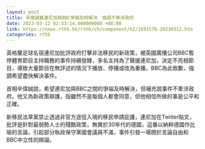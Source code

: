 ```yaml
---
layout: post
title: 辛偉誠冀連尼加與BBC爭端及時解決　強調不牽涉政府
date: 2023-03-12 02:53:14.000000000 +08:00
link: https://news.rthk.hk/rthk/ch/component/k2/1691576-20230312.htm
categories: rthk
---
```


英格蘭足球名宿連尼加批評政府打擊非法移民的新政策，被英國廣播公司BBC暫停體育節目主持職務的事件持續發酵，多名主持為了聲援連尼加，決定不亮相節目，導致大量節目在無評述的情況下播放、停播或改為重播，BBC為此致歉，強調希望盡快解決事件。

首相辛偉誠說，希望連尼加與BBC之間的爭端及時解決，但補充說事件不牽涉政府。他又為新政策辯護，指雖然不是每個人都會同意，但他相信所做的事是公平和正確。

新移民法草案禁止透過非官方途徑入境的移民申請庇護，連尼加在Twiiter貼文，批評是針對最弱勢人士的殘酷政策，無異於30年代的德國，這番以納粹德國作比喻的言論，引起部分執政保守黨國會議員不滿，事件引發一場關於言論自由和BBC中立性的辯論。
